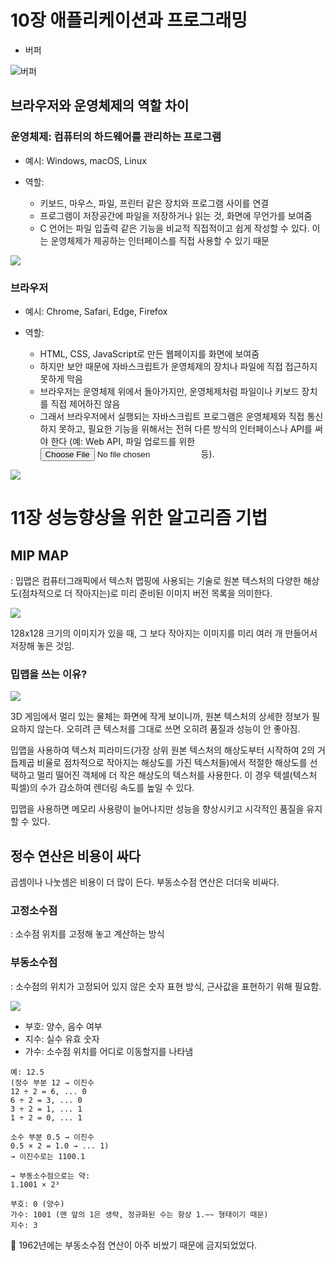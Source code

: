 # 10장 애플리케이션과 프로그래밍

- 버퍼

![버퍼](https://blog.kakaocdn.net/dn/29Rf0/btrsLv6x3mT/xqDatYyeLgTNWGraAUVD4k/img.png)

## 브라우저와 운영체제의 역할 차이

### 운영체제: 컴퓨터의 하드웨어를 관리하는 프로그램

- 예시: Windows, macOS, Linux

- 역할:

  - 키보드, 마우스, 파일, 프린터 같은 장치와 프로그램 사이를 연결
  - 프로그램이 저장공간에 파일을 저장하거나 읽는 것, 화면에 무언가를 보여줌
  - C 언어는 파일 입출력 같은 기능을 비교적 직접적이고 쉽게 작성할 수 있다. 이는 운영체제가 제공하는 인터페이스를 직접 사용할 수 있기 때문

![](https://user-images.githubusercontent.com/45457678/85942661-a76d1200-b965-11ea-9952-0cae1dbad0c6.png)

### 브라우저

- 예시: Chrome, Safari, Edge, Firefox

- 역할:
  - HTML, CSS, JavaScript로 만든 웹페이지를 화면에 보여줌
  - 하지만 보안 때문에 자바스크립트가 운영체제의 장치나 파일에 직접 접근하지 못하게 막음
  - 브라우저는 운영체제 위에서 돌아가지만, 운영체제처럼 파일이나 키보드 장치를 직접 제어하진 않음
  - 그래서 브라우저에서 실행되는 자바스크립트 프로그램은 운영체제와 직접 통신하지 못하고, 필요한 기능을 위해서는 전혀 다른 방식의 인터페이스나 API를 써야 한다
    (예: Web API, 파일 업로드를 위한 <input type="file"> 등).

![](https://joongbu.raonctf.com/static/essential/images/system/system_software_01.jpg)

# 11장 성능향상을 위한 알고리즘 기법

## MIP MAP

: 밉맵은 컴퓨터그래픽에서 텍스처 맵핑에 사용되는 기술로 원본 텍스처의 다양한 해상도(점차적으로 더 작아지는)로 미리 준비된 이미지 버전 목록을 의미한다.

![](https://img1.daumcdn.net/thumb/R1280x0/?scode=mtistory2&fname=https%3A%2F%2Ft1.daumcdn.net%2Fcfile%2Ftistory%2F253A38445723696418)

128x128 크기의 이미지가 있을 때, 그 보다 작아지는 이미지를 미리 여러 개 만들어서 저장해 놓은 것임.

### 밉맵을 쓰는 이유?

![](https://img1.daumcdn.net/thumb/R1280x0/?scode=mtistory2&fname=https%3A%2F%2Ft1.daumcdn.net%2Fcfile%2Ftistory%2F225B8D43572369A41A)

3D 게임에서 멀리 있는 물체는 화면에 작게 보이니까, 원본 텍스처의 상세한 정보가 필요하지 않는다.
오히려 큰 텍스처를 그대로 쓰면 오히려 품질과 성능이 안 좋아짐.

밉맵을 사용하여 텍스처 피라미드(가장 상위 원본 텍스처의 해상도부터 시작하여 2의 거듭제곱 비율로 점차적으로 작아지는 해상도를 가진 텍스처들)에서 적절한 해상도를 선택하고 멀리 떨어진 객체에 더 작은 해상도의 텍스처를 사용한다.
이 경우 텍셀(텍스처 픽셀)의 수가 감소하여 렌더링 속도를 높일 수 있다.

밉맵을 사용하면 메모리 사용량이 늘어나지만 성능을 향상시키고 시각적인 품질을 유지할 수 있다.

## 정수 연산은 비용이 싸다

곱셈이나 나눗셈은 비용이 더 많이 든다. 부동소수점 연산은 더더욱 비싸다.

### 고정소수점

: 소수점 위치를 고정해 놓고 계산하는 방식

### 부동소수점

: 소수점의 위치가 고정되어 있지 않은 숫자 표현 방식, 근사값을 표현하기 위해 필요함.

![](https://blog.kakaocdn.net/dn/Y272g/btqD8hvJYvJ/knTwtokIn05KQkczYbjVpK/img.png)

- 부호: 양수, 음수 여부
- 지수: 실수 유효 숫자
- 가수: 소수점 위치를 어디로 이동할지를 나타냄

```
예: 12.5
(정수 부분 12 → 이진수
12 ÷ 2 = 6, ... 0
6 ÷ 2 = 3, ... 0
3 ÷ 2 = 1, ... 1
1 ÷ 2 = 0, ... 1

소수 부분 0.5 → 이진수
0.5 × 2 = 1.0 → ... 1)
→ 이진수로는 1100.1

→ 부동소수점으로는 약:
1.1001 × 2³

부호: 0 (양수)
가수: 1001 (맨 앞의 1은 생략, 정규화된 수는 항상 1.~~ 형태이기 때문)
지수: 3
```

🐼 1962년에는 부동소수점 연산이 아주 비쌌기 때문에 금지되었었다.
